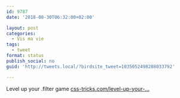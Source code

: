 ```yaml
---
id: 9787
date: '2018-08-30T06:32:00+02:00'

layout: post
categories:
  - Vis ma vie
tags:
  - tweet
format: status
publish_social: no
guid: 'http://tweets.local/?birdsite_tweet=1035052498288033792'

---
```


Level up your .filter game [css-tricks.com/level-up-your-…](https://css-tricks.com/level-up-your-filter-game/)